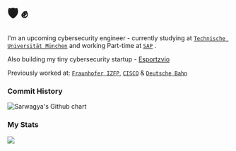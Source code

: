 # 🛡️ ✊

I'm an upcoming cybersecurity engineer - currently studying at [`Technische Universität München`](https://www.tum.de/) and working Part-time at [`SAP`](https://www.sap.com/) .

Also building my tiny cybersecurity startup - [Esportzvio](https://esportzvio.com/)  

Previously worked at: [`Fraunhofer IZFP`](https://www.izfp.fraunhofer.de/), [`CISCO`](https://www.cisco.com/) & [`Deutsche Bahn`](https://bahn.de/)

### Commit History

<img src="http://ghchart.rshah.org/0xsarwagya" alt="Sarwagya's Github chart" />

### My Stats
![](http://github-profile-summary-cards.vercel.app/api/cards/profile-details?username=0xsarwagya&theme=default)
